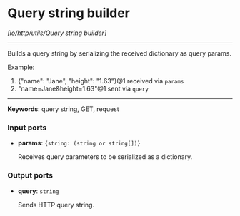 # Query string builder

_[io/http/utils/Query string builder]_

---

Builds a query string by serializing the received dictionary as query params.  
  
Example:  
1. {"name": "Jane", "height": "1.63"}@1 received via `params`  
2. "name=Jane&height=1.63"@1 sent via `query`  

---

__Keywords__: query string, GET, request

### Input ports

* __params__: ` {string: (string or string[])} `


    Receives query parameters to be serialized as a dictionary.  

### Output ports

* __query__: ` string `


    Sends HTTP query string.  

